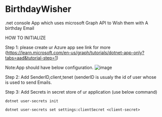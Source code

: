 # BirthdayWisher
.net console App which uses microsoft Graph API to Wish them with A birthday Email

HOW TO INITIALIZE 

Step 1: please create ur Azure app see link for more (https://learn.microsoft.com/en-us/graph/tutorials/dotnet-app-only?tabs=aad&tutorial-step=1)

Note:App should have below configuration.
![image](https://user-images.githubusercontent.com/37006391/225288081-2603f45e-90e1-4873-b64a-f9d817992619.png)

Step 2: Add SenderID,client,tenet (senderID is usualy the id of user whose is used to send Emails.

Step 3: Add Secrets in secret store of ur application (use below command)

    dotnet user-secrets init
    
    dotnet user-secrets set settings:clientSecret <client-secret>

